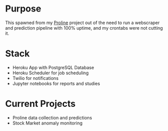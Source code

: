 # Purpose
This spawned from my [Proline](https://github.com/NikhilPeri/proline) project out of the
need to run a webscraper and prediction pipeline with 100% uptime, and my crontabs were not cutting it.

# Stack
- Heroku App with PostgreSQL Database
- Heroku Scheduler for job scheduling 
- Twilio for notifications
- Jupyter notebooks for reports and studies

# Current Projects
- Proline data collection and predictions
- Stock Market anomaly monitoring

